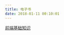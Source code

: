 ```yaml
---
title: 电子书
date: 2018-01-11 00:10:01
---
```

[前端基础知识](https://www.kancloud.cn/taohong/qianduan_jichu/452685)